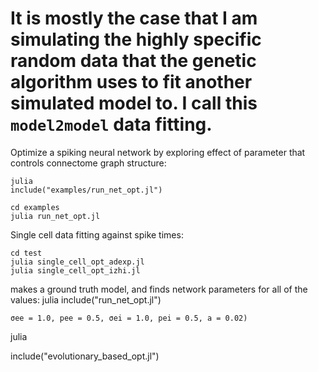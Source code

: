 
# It is mostly the case that I am simulating the highly specific random data that the genetic algorithm uses to fit another simulated model to. I call this `model2model` data fitting.



Optimize a spiking neural network by exploring effect of parameter that controls connectome graph structure:
```
julia
include("examples/run_net_opt.jl")

```
```
cd examples
julia run_net_opt.jl
```

Single cell data fitting against spike times:
```
cd test
julia single_cell_opt_adexp.jl
julia single_cell_opt_izhi.jl
```



makes a ground truth model, and finds network parameters for all of the values:
julia
include("run_net_opt.jl")


```
σee = 1.0, pee = 0.5, σei = 1.0, pei = 0.5, a = 0.02)
```
julia

include("evolutionary_based_opt.jl")
